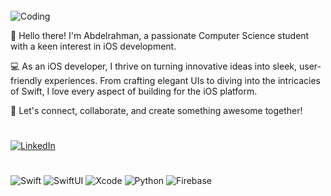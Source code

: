 <br>
<img align="center" alt="Coding"  src="https://media.licdn.com/dms/image/D4D16AQFQOjOGMnJ-aQ/profile-displaybackgroundimage-shrink_350_1400/0/1714684375719?e=1720051200&v=beta&t=HAfLh2cCzmjOSGu9LU8rYlRtqnKjVPQFkkWco4prD_w">
<br>

👋 Hello there! I'm Abdelrahman, a passionate Computer Science student with a keen interest in iOS development.

💻 As an iOS developer, I thrive on turning innovative ideas into sleek, user-friendly experiences. From crafting elegant UIs to diving into the intricacies of Swift, I love every aspect of building for the iOS platform.

🚀 Let's connect, collaborate, and create something awesome together! 
#
[![LinkedIn](https://img.shields.io/badge/LinkedIn-%230077B5.svg?logo=linkedin&logoColor=white)](https://linkedin.com/in/abdelrahmanezzatt) 
# 
![Swift](https://img.shields.io/badge/swift-F54A2A?style=flat&logo=swift&logoColor=white) ![SwiftUI](https://img.shields.io/badge/swiftUI-2b35af?style=flat&logo=swift&logoColor=white)  ![Xcode](https://img.shields.io/badge/Xcode-007ACC?style=flat&logo=Xcode&logoColor=white)
![Python](https://img.shields.io/badge/python-3670A0?style=flat&logo=python&logoColor=ffdd54) ![Firebase](https://img.shields.io/badge/Firebase-039BE5?style=flat&logo=Firebase&logoColor=white)

<!-- Proudly created with GPRM ( https://gprm.itsvg.in ) -->
